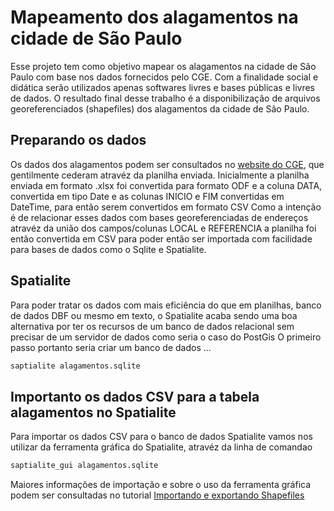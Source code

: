 # Mapeamento dos alagamentos na cidade de São Paulo

Esse projeto tem como objetivo mapear os alagamentos na cidade de São Paulo com base nos dados fornecidos pelo CGE.
Com a finalidade social e didática serão utilizados apenas softwares livres e bases públicas e livres de dados.
O resultado final desse trabalho é a disponibilização de arquivos georeferenciados (shapefiles) dos alagamentos da cidade de São Paulo.

## Preparando os dados

Os dados dos alagamentos podem ser consultados no [website do CGE](http://www.cgesp.org/v3/alagamentos.jsp), que gentilmente cederam atravéz da planilha enviada.
Inicialmente a planilha enviada em formato .xlsx foi convertida para formato ODF e a coluna DATA, convertida em tipo Date e as colunas INICIO e FIM convertidas em DateTime, para então serem convertidos em formato CSV
Como a intenção é de relacionar esses dados com bases georeferenciadas de endereços atravéz da união dos campos/colunas LOCAL e REFERENCIA a planilha foi então convertida em CSV para poder então ser importada com facilidade para bases de dados como o Sqlite e Spatialite.

## Spatialite

Para poder tratar os dados com mais eficiência do que em planilhas, banco de dados DBF ou mesmo em texto, o Spatialite acaba sendo uma boa alternativa por ter os recursos de um banco de dados relacional sem precisar de um servidor de dados como seria o caso do PostGis
O primeiro passo portanto seria criar um banco de dados ...

```bash
saptialite alagamentos.sqlite
```

## Importanto os dados CSV para a tabela alagamentos no Spatialite

Para importar os dados CSV para o banco de dados Spatialite vamos nos utilizar da ferramenta gráfica do Spatialite, atravéz da linha de comandao

```bash
saptialite_gui alagamentos.sqlite
```

Maiores informações de importação e sobre o uso da ferramenta gráfica podem ser consultadas no tutorial [Importando e exportando Shapefiles](http://www.gaia-gis.it/spatialite-2.4.0-4/spatialite-cookbook/html/impexp.html)

